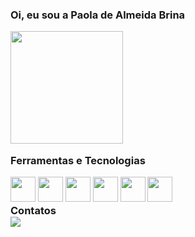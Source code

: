 <h3> Oi, eu sou a Paola de Almeida Brina 
  
<p />
  
<div>
<img loading="lazy" height="180em" src="https://github-readme-stats.vercel.app/api?username=PaolaBrina&theme=cobalt&show_icons=true"/>
<div>

<p />
Ferramentas e Tecnologias
<div>
<img src="https://cdn.jsdelivr.net/gh/devicons/devicon/icons/git/git-original.svg" width='40'/>
<img src="https://cdn.jsdelivr.net/gh/devicons/devicon/icons/github/github-original.svg" width='40'/>
<img src="https://cdn.jsdelivr.net/gh/devicons/devicon/icons/linkedin/linkedin-original.svg" width='40'/>
<img src="https://cdn.jsdelivr.net/gh/devicons/devicon/icons/cplusplus/cplusplus-plain.svg" width='40'/>
<img src="https://cdn.jsdelivr.net/gh/devicons/devicon/icons/arduino/arduino-plain-wordmark.svg" width='40'/>
<img src="https://cdn.jsdelivr.net/gh/devicons/devicon/icons/python/python-original.svg" width='40'/>
<div>
Contatos
<div>
<a href="https://www.linkedin.com/in/paola-de-almeida-brina-65115027a/" target="_blank"><img loading="lazy"
src="https://img.shields.io/badge/-LinkedIn-%230077B5?style=for-the-badge&logo=linkedin&logoColor=white"
target="_blank"></a>
</div>

